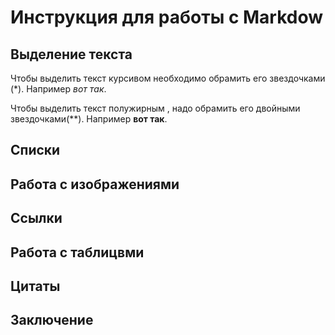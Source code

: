# Инструкция для работы с Markdow

## Выделение текста

Чтобы выделить текст курсивом необходимо обрамить его звездочками (*). Например *вот так*.

Чтобы выделить текст полужирным , надо обрамить его двойными звездочками(**). Например **вот так**.

## Списки

## Работа с изображениями

## Ссылки

## Работа с таблицвми

## Цитаты

## Заключение